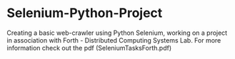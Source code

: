 # Selenium-Python-Project

Creating a basic web-crawler using Python Selenium,
working on a project in association with Forth - Distributed Computing Systems Lab.
For more information check out the pdf (SeleniumTasksForth.pdf)
